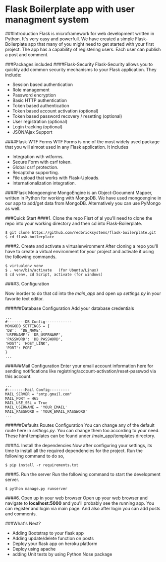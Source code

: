 # Flask Boilerplate app with user managment system

###Introduction
Flask is microframework for web development written in Python. It's very easy and powerfull. We have created a simple Flask-Boilerplate app that many of you might need to get started with your first project. The app has a capability of registering users. Each user can publish a post and comment.

###Packages included
####Flask-Security
Flask-Security allows you to quickly add common security mechanisms to your Flask application. They include:

- Session based authentication
- Role management
- Password encryption
- Basic HTTP authentication
- Token based authentication
- Token based account activation (optional)
- Token based password recovery / resetting (optional)
- User registration (optional)
- Login tracking (optional)
- JSON/Ajax Support

####Flask-WTF Forms
WTF Forms is one of the most widely used package that you will almost used in any Flask application. It includes

- Integration with wtforms.
- Secure Form with csrf token.
- Global csrf protection.
- Recaptcha supporting.
- File upload that works with Flask-Uploads.
- Internationalization integration.

####Flask Mongoengine
MongoEngine is an Object-Document Mapper, written in Python for working with MongoDB. We have used mongoengine in our app to add/get data from MongoDB. Alternatively you can use PyMongo as well.

###Quick Start
####1. Clone the repo
Fisrt of al you'll need to clone the repo into your working directory and then cd into Flask-Boilerplate.

    $ git clone https://github.com/redbricksystems/flask-boilerplate.git
    $ cd flask-boilerplate
    
####2. Create and activate a virtualenvironment
After cloning a repo you'll have to create a virtual environment for your project and activate it using the following commands.

    $ virtualenv venv
    $ . venv/bin/activate   (for Ubuntu/Linux)
    $ cd venv, cd Script, activate (for windows)

####3. Configuration

Now inorder to do that cd into the *main_app* and open up *settings.py* in your favorite text editor.

######Database Configuration
Add your database credentials

    ...
    #--------DB Config------------
    MONGODB_SETTINGS = {
    'DB':  'DB_NAME',
    'USERNAME': 'DB_USERNAME',
    'PASSWORD': 'DB_PASSWORD',
    'HOST': 'HOST_LINK',
    'PORT': PORT
    }
    ...
    
######Mail Configuration
Enter your email account information here for sending notifications like registring/account-activation/reset-passwod via this account.

	...
    #--------Mail Config---------
    MAIL_SERVER = "smtp.gmail.com"
    MAIL_PORT = 465
    MAIL_USE_SSL = True
    MAIL_USERNAME = 'YOUR_EMAIL'
    MAIL_PASSWORD = 'YOUR_EMAIL_PASSWORD'
    ...

######Defaults Routes Configuration
You can change any of the default route here in *settings.py*. You can change them too according to your need. These html templates can be found under /main_app/templates directory.

####4. Install the dependencies
Now after configuring your settings, its time to install all the required dependencies for the project. Run the following command to do so,

`$ pip install -r requirements.txt`

####5. Run the server
Run the following command to start the development server.

`$ python manage.py runserver`

####6. Open up in your web browser
Open up your web browser and navigate to **localhost:5000** and you'll probably see the running app. You can register and login via main page. And also after login you can add posts and comments.

###What's Next?

- Adding Bootstrap to your flask app
- Adding update/delete function on posts
- Deploy your flask app on heroku platform
- Deploy using apache
- adding Unit tests by using Python Nose package